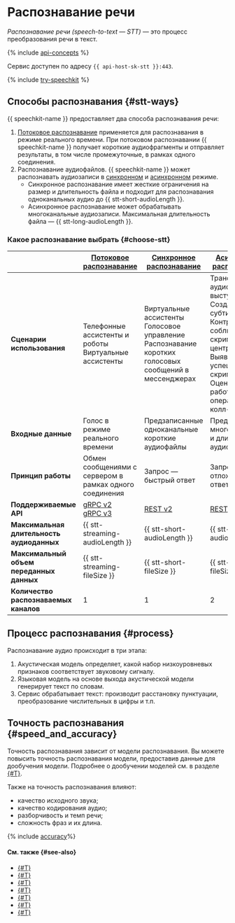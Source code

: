 # Распознавание речи

_Распознавание речи (speech-to-text — STT)_ — это процесс преобразования речи в текст.

{% include [api-concepts](../../_includes/speechkit/api-concepts.md) %}

Сервис доступен по адресу `{{ api-host-sk-stt }}:443`.


{% include [try-speechkit](../../_includes/speechkit/try-speechkit.md) %}


## Способы распознавания {#stt-ways}


{{ speechkit-name }} предоставляет два способа распознавания речи: 

1. [Потоковое распознавание](streaming.md) применяется для распознавания в режиме реального времени. При потоковом распознавании {{ speechkit-name }} получает короткие аудиофрагменты и отправляет результаты, в том числе промежуточные, в рамках одного соединения. 
1. Распознавание аудиофайлов. {{ speechkit-name }} может распознавать аудиозаписи в [синхронном](request.md) и [асинхронном](transcribation.md) режиме. 
   * Синхронное распознавание имеет жесткие ограничения на размер и длительность файла и подходит для распознавания одноканальных аудио до {{ stt-short-audioLength }}. 
   * Асинхронное распознавание может обрабатывать многоканальные аудиозаписи. Максимальная длительность файла — {{ stt-long-audioLength }}. 


### Какое распознавание выбрать {#choose-stt}

|  | [Потоковое распознавание](streaming.md) | [Синхронное распознавание](request.md) | [Асинхронное распознавание](transcribation.md) |
|---|---------|----------------------|----------------------|
| **Сценарии использования** | Телефонные ассистенты и роботы </br> Виртуальные ассистенты         | Виртуальные ассистенты </br> Голосовое управление </br> Распознавание коротких голосовых сообщений в мессенджерах | Транскрибация аудиозвонков и выступлений </br> Создание субтитров </br> Контроль соблюдения скриптов колл-центров </br> Выявление успешных скриптов </br> Оценка качества работы операторов колл-центров |
| **Входные данные** | Голос в режиме реального времени | Предзаписанные одноканальные короткие аудиофайлы | Предзаписанные многоканальные и длинные аудиофайлы |
| **Принцип работы** | Обмен сообщениями с сервером в рамках одного соединения | Запрос — быстрый ответ | Запрос — отложенный ответ |
| **Поддерживаемые API** | [gRPC v2](api/streaming-api.md) </br> [gRPC v3](../stt-v3/api-ref/grpc/) | [REST v2](api/request-api.md) | [REST v2](api/transcribation-api.md) |
| **Максимальная длительность аудиоданных** | {{ stt-streaming-audioLength }} | {{ stt-short-audioLength }} | {{ stt-long-audioLength }} |
| **Максимальный объем переданных данных** | {{ stt-streaming-fileSize }} | {{ stt-short-fileSize }} | {{ stt-long-fileSize }} |
| **Количество распознаваемых каналов** | 1  | 1 | 2  |


## Процесс распознавания {#process}

Распознавание аудио происходит в три этапа:

1. Акустическая модель определяет, какой набор низкоуровневых признаков соответствует звуковому сигналу.
1. Языковая модель на основе выхода акустической модели генерирует текст по словам.
1. Сервис обрабатывает текст: производит расстановку пунктуации, преобразование числительных в цифры и т.п.

## Точность распознавания {#speed_and_accuracy}

Точность распознавания зависит от модели распознавания. Вы можете повысить точность распознавания модели, предоставив данные для дообучения модели. Подробнее о дообучении моделей см. в разделе [{#T}](additional-training.md).

Также на точность распознавания влияют:

* качество исходного звука;
* качество кодирования аудио;
* разборчивость и темп речи;
* сложность фраз и их длина.


{% include [accuracy](../../_includes/speechkit/accuracy.md)%}


#### См. также {#see-also}

* [{#T}](../formats.md)
* [{#T}](models.md)
* [{#T}](streaming.md)
* [{#T}](normalization.md)
* [{#T}](request.md)
* [{#T}](transcribation.md)
* [{#T}](additional-training.md)